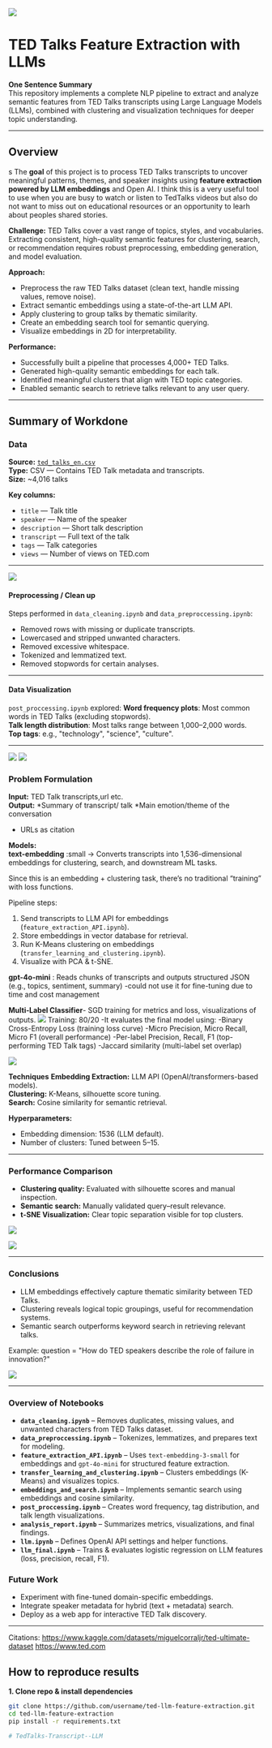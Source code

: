 ![](UTA-DataScience-Logo.png)

# TED Talks Feature Extraction with LLMs

**One Sentence Summary**  
This repository implements a complete NLP pipeline to extract and analyze semantic features from TED Talks transcripts using Large Language Models (LLMs), combined with clustering and visualization techniques for deeper topic understanding.

---

## Overview
s
The **goal** of this project is to process TED Talks transcripts to uncover meaningful patterns, themes, and speaker insights using **feature extraction powered by LLM embeddings** and Open AI. I think this is a very useful tool to use when you are busy to watch or listen to TedTalks videos but also do not want to miss out on educational resources or an opportunity to learh about peoples shared stories.

**Challenge:** TED Talks cover a vast range of topics, styles, and vocabularies. Extracting consistent, high-quality semantic features for clustering, search, or recommendation requires robust preprocessing, embedding generation, and model evaluation.

**Approach:**  
- Preprocess the raw TED Talks dataset (clean text, handle missing values, remove noise).  
- Extract semantic embeddings using a state-of-the-art LLM API.  
- Apply clustering to group talks by thematic similarity.  
- Create an embedding search tool for semantic querying.  
- Visualize embeddings in 2D for interpretability.

**Performance:**  
- Successfully built a pipeline that processes 4,000+ TED Talks.  
- Generated high-quality semantic embeddings for each talk.  
- Identified meaningful clusters that align with TED topic categories.  
- Enabled semantic search to retrieve talks relevant to any user query.

---

## Summary of Workdone

### Data

**Source:** [`ted_talks_en.csv`](ted_talks_en.csv)  
**Type:** CSV — Contains TED Talk metadata and transcripts.  
**Size:** ~4,016 talks

**Key columns:**  
- `title` — Talk title  
- `speaker` — Name of the speaker  
- `description` — Short talk description  
- `transcript` — Full text of the talk  
- `tags` — Talk categories  
- `views` — Number of views on TED.com  

---
![](img2.png)

#### Preprocessing / Clean up

Steps performed in `data_cleaning.ipynb` and `data_preproccessing.ipynb`:
- Removed rows with missing or duplicate transcripts.  
- Lowercased and stripped unwanted characters.  
- Removed excessive whitespace.  
- Tokenized and lemmatized text.  
- Removed stopwords for certain analyses.  

---

#### Data Visualization

`post_proccessing.ipynb` explored:
**Word frequency plots**: Most common words in TED Talks (excluding stopwords).  
**Talk length distribution**: Most talks range between 1,000–2,000 words.  
**Top tags**: e.g., "technology", "science", "culture".  

---
![](img6.png)
![](img7.png)


### Problem Formulation

**Input:** TED Talk transcripts,url etc.  
**Output:** 
*Summary of transcript/ talk
*Main emotion/theme of the conversation
* URLs as citation

**Models:**  
**text-embedding** :small → Converts transcripts into 1,536-dimensional embeddings for clustering, search, and downstream ML tasks.

 Since this is an embedding + clustering task, there’s no traditional “training” with loss functions.  

Pipeline steps:
1. Send transcripts to LLM API for embeddings (`feature_extraction_API.ipynb`).  
2. Store embeddings in vector database for retrieval.  
3. Run K-Means clustering on embeddings (`transfer_learning_and_clustering.ipynb`).  
4. Visualize with PCA & t-SNE.  


**gpt-4o-mini** : Reads chunks of transcripts and outputs structured JSON (e.g., topics, sentiment, summary)
    -could not use it for fine-tuning due to time and cost management
    
**Multi‑Label Classifier**- SGD training for metrics and loss, visualizations of outputs.
![](img1.png)
Training: 80/20
-It evaluates the final model using:
-Binary Cross-Entropy Loss (training loss curve)
-Micro Precision, Micro Recall, Micro F1 (overall performance)
-Per-label Precision, Recall, F1 (top-performing TED Talk tags)
-Jaccard similarity (multi-label set overlap)

![](img3.png)

**Techniques**
 **Embedding Extraction:** LLM API (OpenAI/transformers-based models).  
 **Clustering:** K-Means, silhouette score tuning.  
 **Search:** Cosine similarity for semantic retrieval.  

**Hyperparameters:**  
- Embedding dimension: 1536 (LLM default).  
- Number of clusters: Tuned between 5–15.  
---

### Performance Comparison

- **Clustering quality:** Evaluated with silhouette scores and manual inspection.  
- **Semantic search:** Manually validated query–result relevance.  
- **t-SNE Visualization:** Clear topic separation visible for top clusters.

![](img9.png)


![](img10.png)

---

### Conclusions

- LLM embeddings effectively capture thematic similarity between TED Talks.  
- Clustering reveals logical topic groupings, useful for recommendation systems.  
- Semantic search outperforms keyword search in retrieving relevant talks.

Example: question = "How do TED speakers describe the role of failure in innovation?"

![](imgg.png)


---
### Overview of Notebooks

- **`data_cleaning.ipynb`** – Removes duplicates, missing values, and unwanted characters from TED Talks dataset.  
- **`data_preproccessing.ipynb`** – Tokenizes, lemmatizes, and prepares text for modeling.  
- **`feature_extraction_API.ipynb`** – Uses `text-embedding-3-small` for embeddings and `gpt-4o-mini` for structured feature extraction.  
- **`transfer_learning_and_clustering.ipynb`** – Clusters embeddings (K-Means) and visualizes topics.  
- **`embeddings_and_search.ipynb`** – Implements semantic search using embeddings and cosine similarity.  
- **`post_proccessing.ipynb`** – Creates word frequency, tag distribution, and talk length visualizations.
- **`analysis_report.ipynb`** – Summarizes metrics, visualizations, and final findings.  
- **`llm.ipynb`** – Defines OpenAI API settings and helper functions.  
- **`llm_final.ipynb`** – Trains & evaluates logistic regression on LLM features (loss, precision, recall, F1).  

### Future Work

- Experiment with fine-tuned domain-specific embeddings.  
- Integrate speaker metadata for hybrid (text + metadata) search.  
- Deploy as a web app for interactive TED Talk discovery.  

---
Citations:
https://www.kaggle.com/datasets/miguelcorraljr/ted-ultimate-dataset
https://www.ted.com

## How to reproduce results

**1. Clone repo & install dependencies**
```bash
git clone https://github.com/username/ted-llm-feature-extraction.git
cd ted-llm-feature-extraction
pip install -r requirements.txt

# TedTalks-Transcript--LLM


